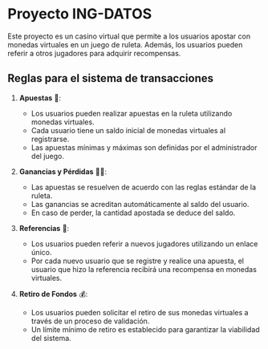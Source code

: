 
# Proyecto ING-DATOS

Este proyecto es un casino virtual que permite a los usuarios apostar con monedas virtuales en un juego de ruleta. Además, los usuarios pueden referir a otros jugadores para adquirir recompensas.


## Reglas para el sistema de transacciones

1. **Apuestas** 💸:
   - Los usuarios pueden realizar apuestas en la ruleta utilizando monedas virtuales.
   - Cada usuario tiene un saldo inicial de monedas virtuales al registrarse.
   - Las apuestas mínimas y máximas son definidas por el administrador del juego.

2. **Ganancias y Pérdidas** 🎉❌:
   - Las apuestas se resuelven de acuerdo con las reglas estándar de la ruleta.
   - Las ganancias se acreditan automáticamente al saldo del usuario.
   - En caso de perder, la cantidad apostada se deduce del saldo.

3. **Referencias** 👥:
   - Los usuarios pueden referir a nuevos jugadores utilizando un enlace único.
   - Por cada nuevo usuario que se registre y realice una apuesta, el usuario que hizo la referencia recibirá una recompensa en monedas virtuales.

4. **Retiro de Fondos** 💰:
   - Los usuarios pueden solicitar el retiro de sus monedas virtuales a través de un proceso de validación.
   - Un límite mínimo de retiro es establecido para garantizar la viabilidad del sistema.



